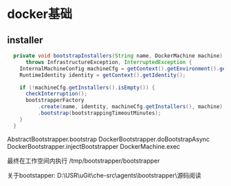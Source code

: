 # docker基础

## installer

```java
  private void bootstrapInstallers(String name, DockerMachine machine)
      throws InfrastructureException, InterruptedException {
    InternalMachineConfig machineCfg = getContext().getEnvironment().getMachines().get(name);
    RuntimeIdentity identity = getContext().getIdentity();

    if (!machineCfg.getInstallers().isEmpty()) {
      checkInterruption();
      bootstrapperFactory
          .create(name, identity, machineCfg.getInstallers(), machine)
          .bootstrap(bootstrappingTimeoutMinutes);
    }
  }
```

AbstractBootstrapper.bootstrap
DockerBootstrapper.doBootstrapAsync
    DockerBootstrapper.injectBootstrapper
    DockerMachine.exec

最终在工作空间内执行
/tmp/bootstrapper/bootstrapper

关于bootstapper:
D:\USR\uGit\che-src\agents\bootstrapper\源码阅读